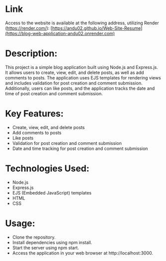 # Link
Access to the website is available at the following address, utilizing Render (https://render.com/): [https://andu02.github.io/Web-Site-Resume](https://blog-web-application-andu02.onrender.com)

# Description:
This project is a simple blog application built using Node.js and Express.js. It allows users to create, view, edit, and delete posts, as well as add comments to posts. The application uses EJS templates for rendering views and includes validation for post creation and comment submission. Additionally, users can like posts, and the application tracks the date and time of post creation and comment submission.

# Key Features:
- Create, view, edit, and delete posts
- Add comments to posts
- Like posts
- Validation for post creation and comment submission
- Date and time tracking for post creation and comment submission

# Technologies Used:
- Node.js
- Express.js
- EJS (Embedded JavaScript) templates
- HTML
- CSS

# Usage:
- Clone the repository.
- Install dependencies using npm install.
- Start the server using npm start.
- Access the application in your web browser at http://localhost:3000.
